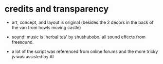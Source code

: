 # credits and transparency

* art, concept, and layout is original (besides the 2 decors in the back of the van from howls moving castle)
* sound: music is 'herbal tea' by shushubobo. all sound effects from freesound.

* a lot of the script was referenced from online forums and the more tricky js was assisted by AI
